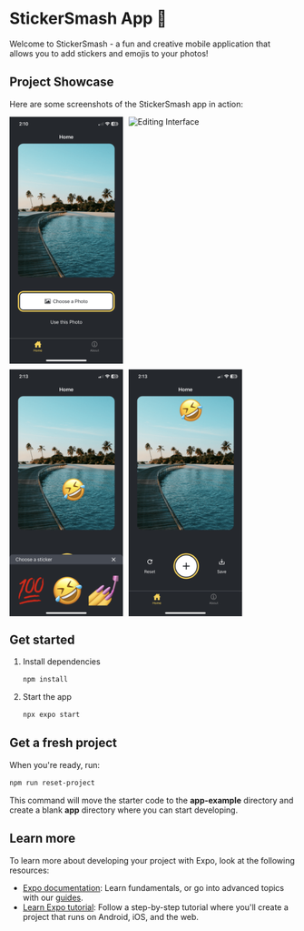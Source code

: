 # StickerSmash App 🎨

Welcome to StickerSmash - a fun and creative mobile application that allows you to add stickers and emojis to your photos!

## Project Showcase

Here are some screenshots of the StickerSmash app in action:

<div style="display: flex; flex-wrap: wrap; gap: 10px;">
  <img src="screenshots/IMG_0324.PNG" alt="App Home Screen" width="200" />
  <img src="screenshots/IMG_0326.PNG" alt="Editing Interface" width="200" />
  <img src="screenshots/IMG_0328.PNG" alt="Emoji Picker" width="200" />
  <img src="screenshots/IMG_0329.PNG" alt="Sticker Placement" width="200" />
</div>

## Get started

1. Install dependencies

   ```bash
   npm install
   ```

2. Start the app

   ```bash
   npx expo start
   ```

## Get a fresh project

When you're ready, run:

```bash
npm run reset-project
```

This command will move the starter code to the **app-example** directory and create a blank **app** directory where you can start developing.

## Learn more

To learn more about developing your project with Expo, look at the following resources:

- [Expo documentation](https://docs.expo.dev/): Learn fundamentals, or go into advanced topics with our [guides](https://docs.expo.dev/guides).
- [Learn Expo tutorial](https://docs.expo.dev/tutorial/introduction/): Follow a step-by-step tutorial where you'll create a project that runs on Android, iOS, and the web.
